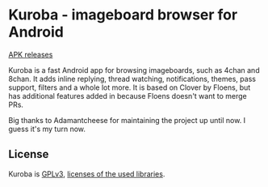 # Kuroba - imageboard browser for Android  
[APK releases](https://github.com/Adamantcheese/Kuroba/releases)

Kuroba is a fast Android app for browsing imageboards, such as 4chan and 8chan. It adds inline replying, thread watching, notifications, themes, pass support, filters and a whole lot more. It is based on Clover by Floens, but has additional features added in because Floens doesn't want to merge PRs. 

Big thanks to Adamantcheese for maintaining the project up until now. I guess it's my turn now.

## License
Kuroba is [GPLv3](https://github.com/Adamantcheese/Kuroba/blob/multi-feature/COPYING.txt), [licenses of the used libraries](https://github.com/Adamantcheese/Kuroba/blob/multi-feature/Kuroba/app/src/main/assets/html/licenses.html).
